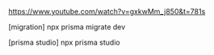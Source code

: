 <!-- reference -->
https://www.youtube.com/watch?v=gxkwMm_j850&t=781s


<!-- prisma -->


[migration]
npx prisma migrate dev

[prisma studio]
npx prisma studio